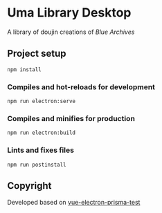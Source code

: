 # Uma Library Desktop

A library of doujin creations of _Blue Archives_

## Project setup
```
npm install
```

### Compiles and hot-reloads for development
```
npm run electron:serve
```

### Compiles and minifies for production
```
npm run electron:build
```

### Lints and fixes files
```
npm run postinstall
```

## Copyright

Developed based on [vue-electron-prisma-test](https://github.com/clementvp/vue-electron-prisma-test)